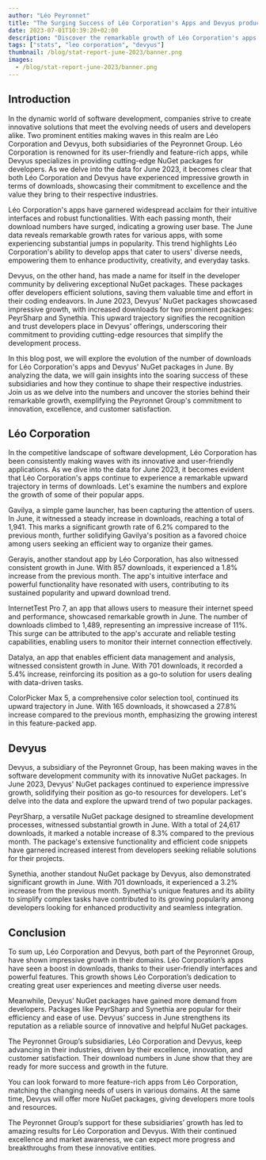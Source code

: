 ```yaml
---
author: "Léo Peyronnet"
title: "The Surging Success of Léo Corporation's Apps and Devyus products: June 2023 Download Evolution"
date: 2023-07-01T10:39:20+02:00
description: "Discover the remarkable growth of Léo Corporation's apps and Devyus' products in June as we delve into the data and explore the increasing popularity of their solutions."
tags: ["stats", "leo corporation", "devyus"]
thumbnail: /blog/stat-report-june-2023/banner.png
images:
  - /blog/stat-report-june-2023/banner.png
---
```


## Introduction

In the dynamic world of software development, companies strive to create innovative solutions that meet the evolving needs of users and developers alike. Two prominent entities making waves in this realm are Léo Corporation and Devyus, both subsidiaries of the Peyronnet Group. Léo Corporation is renowned for its user-friendly and feature-rich apps, while Devyus specializes in providing cutting-edge NuGet packages for developers. As we delve into the data for June 2023, it becomes clear that both Léo Corporation and Devyus have experienced impressive growth in terms of downloads, showcasing their commitment to excellence and the value they bring to their respective industries.

Léo Corporation's apps have garnered widespread acclaim for their intuitive interfaces and robust functionalities. With each passing month, their download numbers have surged, indicating a growing user base. The June data reveals remarkable growth rates for various apps, with some experiencing substantial jumps in popularity. This trend highlights Léo Corporation's ability to develop apps that cater to users' diverse needs, empowering them to enhance productivity, creativity, and everyday tasks.

Devyus, on the other hand, has made a name for itself in the developer community by delivering exceptional NuGet packages. These packages offer developers efficient solutions, saving them valuable time and effort in their coding endeavors. In June 2023, Devyus' NuGet packages showcased impressive growth, with increased downloads for two prominent packages: PeyrSharp and Synethia. This upward trajectory signifies the recognition and trust developers place in Devyus' offerings, underscoring their commitment to providing cutting-edge resources that simplify the development process.

In this blog post, we will explore the evolution of the number of downloads for Léo Corporation's apps and Devyus' NuGet packages in June. By analyzing the data, we will gain insights into the soaring success of these subsidiaries and how they continue to shape their respective industries. Join us as we delve into the numbers and uncover the stories behind their remarkable growth, exemplifying the Peyronnet Group's commitment to innovation, excellence, and customer satisfaction.

## Léo Corporation

In the competitive landscape of software development, Léo Corporation has been consistently making waves with its innovative and user-friendly applications. As we dive into the data for June 2023, it becomes evident that Léo Corporation's apps continue to experience a remarkable upward trajectory in terms of downloads. Let's examine the numbers and explore the growth of some of their popular apps.

Gavilya, a simple game launcher, has been capturing the attention of users. In June, it witnessed a steady increase in downloads, reaching a total of 1,941. This marks a significant growth rate of 6.2% compared to the previous month, further solidifying Gavilya's position as a favored choice among users seeking an efficient way to organize their games.

Gerayis, another standout app by Léo Corporation, has also witnessed consistent growth in June. With 857 downloads, it experienced a 1.8% increase from the previous month. The app's intuitive interface and powerful functionality have resonated with users, contributing to its sustained popularity and upward download trend.

InternetTest Pro 7, an app that allows users to measure their internet speed and performance, showcased remarkable growth in June. The number of downloads climbed to 1,489, representing an impressive increase of 11%. This surge can be attributed to the app's accurate and reliable testing capabilities, enabling users to monitor their internet connection effectively.

Datalya, an app that enables efficient data management and analysis, witnessed consistent growth in June. With 701 downloads, it recorded a 5.4% increase, reinforcing its position as a go-to solution for users dealing with data-driven tasks.

ColorPicker Max 5, a comprehensive color selection tool, continued its upward trajectory in June. With 165 downloads, it showcased a 27.8% increase compared to the previous month, emphasizing the growing interest in this feature-packed app.

## Devyus

Devyus, a subsidiary of the Peyronnet Group, has been making waves in the software development community with its innovative NuGet packages. In June 2023, Devyus' NuGet packages continued to experience impressive growth, solidifying their position as go-to resources for developers. Let's delve into the data and explore the upward trend of two popular packages.

PeyrSharp, a versatile NuGet package designed to streamline development processes, witnessed substantial growth in June. With a total of 24,617 downloads, it marked a notable increase of 8.3% compared to the previous month. The package's extensive functionality and efficient code snippets have garnered increased interest from developers seeking reliable solutions for their projects.

Synethia, another standout NuGet package by Devyus, also demonstrated significant growth in June. With 701 downloads, it experienced a 3.2% increase from the previous month. Synethia's unique features and its ability to simplify complex tasks have contributed to its growing popularity among developers looking for enhanced productivity and seamless integration.

## Conclusion

To sum up, Léo Corporation and Devyus, both part of the Peyronnet Group, have shown impressive growth in their domains. Léo Corporation’s apps have seen a boost in downloads, thanks to their user-friendly interfaces and powerful features. This growth shows Léo Corporation’s dedication to creating great user experiences and meeting diverse user needs.

Meanwhile, Devyus’ NuGet packages have gained more demand from developers. Packages like PeyrSharp and Synethia are popular for their efficiency and ease of use. Devyus’ success in June strengthens its reputation as a reliable source of innovative and helpful NuGet packages.

The Peyronnet Group’s subsidiaries, Léo Corporation and Devyus, keep advancing in their industries, driven by their excellence, innovation, and customer satisfaction. Their download numbers in June show that they are ready for more success and growth in the future.

You can look forward to more feature-rich apps from Léo Corporation, matching the changing needs of users in various domains. At the same time, Devyus will offer more NuGet packages, giving developers more tools and resources.

The Peyronnet Group’s support for these subsidiaries’ growth has led to amazing results for Léo Corporation and Devyus. With their continued excellence and market awareness, we can expect more progress and breakthroughs from these innovative entities.
